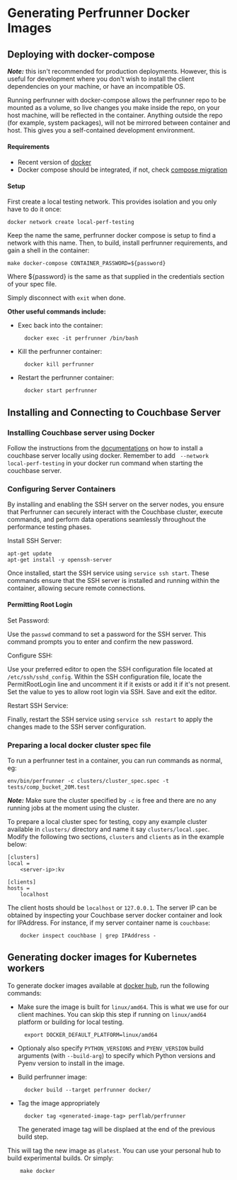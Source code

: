 # Generating Perfrunner Docker Images

## Deploying with docker-compose

**_Note:_** this isn't recommended for production deployments. However, this is useful for development where you don't wish to install the client dependencies on your machine, or have an incompatible OS.

Running perfrunner with docker-compose allows the perfrunner repo to be mounted as a volume, so live changes you make inside the repo, on your host machine, will be reflected in the container.
Anything outside the repo (for example, system packages), will not be mirrored between container and host. This gives you a self-contained development environment.

#### Requirements

-   Recent version of [docker](https://docs.docker.com/install/)
-   Docker compose should be integrated, if not, check [compose migration](https://docs.docker.com/compose/migrate/)

#### Setup

First create a local testing network. This provides isolation and you only have to do it once:

    docker network create local-perf-testing

Keep the name the same, perfrunner docker compose is setup to find a network with this name. Then, to build, install perfrunner requirements, and gain a shell in the container:

    make docker-compose CONTAINER_PASSWORD=${password}

Where ${password} is the same as that supplied in the credentials section of your spec file.

Simply disconnect with `exit` when done.

**Other useful commands include:**

-   Exec back into the container:

          docker exec -it perfrunner /bin/bash

-   Kill the perfrunner container:

          docker kill perfrunner

-   Restart the perfrunner container:

          docker start perfrunner

## Installing and Connecting to Couchbase Server

### Installing Couchbase server using Docker

Follow the instructions from the [documentations](https://docs.couchbase.com/server/current/install/getting-started-docker.html) on how to install a couchbase server locally using docker. Remember to add ` --network local-perf-testing` in your docker run command when starting the couchbase server.

### Configuring Server Containers

By installing and enabling the SSH server on the server nodes, you ensure that Perfrunner can securely interact with the Couchbase cluster, execute commands, and perform data operations seamlessly throughout the performance testing phases.

Install SSH Server:

```
apt-get update
apt-get install -y openssh-server
```

Once installed, start the SSH service using `service ssh start`. These commands ensure that the SSH server is installed and running within the container, allowing secure remote connections.

#### Permitting Root Login

Set Password:

Use the `passwd` command to set a password for the SSH server. This command prompts you to enter and confirm the new password.

Configure SSH:

Use your preferred editor to open the SSH configuration file located at `/etc/ssh/sshd_config`. Within the SSH configuration file, locate the PermitRootLogin line and uncomment it if it exists or add it if it's not present. Set the value to yes to allow root login via SSH. Save and exit the editor.

Restart SSH Service:

Finally, restart the SSH service using `service ssh restart` to apply the changes made to the SSH server configuration.

### Preparing a local docker cluster spec file

To run a perfrunner test in a container, you can run commands as normal, eg:

    env/bin/perfrunner -c clusters/cluster_spec.spec -t tests/comp_bucket_20M.test

**_Note:_** Make sure the cluster specified by `-c` is free and there are no any running jobs at the moment using the cluster.

To prepare a local cluster spec for testing, copy any example cluster available in `clusters/` directory and name it say `clusters/local.spec`. Modify the following two sections, `clusters` and `clients` as in the example below:

    [clusters]
    local =
        <server-ip>:kv

    [clients]
    hosts =
        localhost

The client hosts should be `localhost` or `127.0.0.1`. The server IP can be obtained by inspecting your Couchbase server docker container and look for IPAddress. For instance, if my server container name is `couchbase`:

        docker inspect couchbase | grep IPAddress -

## Generating docker images for Kubernetes workers

To generate docker images available at [docker hub](https://hub.docker.com/r/perflab/perfrunner), run the following commands:

-   Make sure the image is built for `linux/amd64`. This is what we use for our client machines. You can skip this step if running on `linux/amd64` platform or building for local testing.

          export DOCKER_DEFAULT_PLATFORM=linux/amd64

-   Optionaly also specify `PYTHON_VERSIONS` and `PYENV_VERSION` build arguments (with `--build-arg`) to specify which Python versions and Pyenv version to install in the image.
-   Build perfrunner image:

          docker build --target perfrunner docker/

-   Tag the image appropriately

          docker tag <generated-image-tag> perflab/perfrunner

    The generated image tag will be displaed at the end of the previous build step.

This will tag the new image as `@latest`. You can use your personal hub to build experimental builds. Or simply:

        make docker

